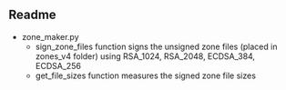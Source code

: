 ## Readme

* zone_maker.py
  * sign_zone_files function signs the unsigned zone files (placed in zones_v4 folder) using RSA_1024, RSA_2048, ECDSA_384, ECDSA_256
  * get_file_sizes function measures the signed zone file sizes
  

  


